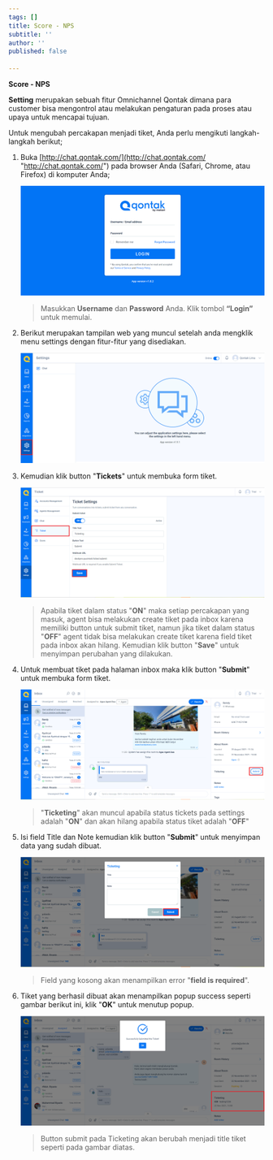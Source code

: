 ```yaml
---
tags: []
title: Score - NPS
subtitle: ''
author: ''
published: false

---
```

**Score - NPS**

**Setting** merupakan sebuah fitur Omnichannel Qontak dimana para customer bisa mengontrol atau melakukan pengaturan pada proses atau upaya untuk mencapai tujuan.

Untuk mengubah percakapan menjadi tiket, Anda perlu mengikuti langkah-langkah berikut;

1. Buka [http://chat.qontak.com/](http://chat.qontak.com/ "http://chat.qontak.com/") pada browser Anda (Safari, Chrome, atau Firefox) di komputer Anda;

   ![](/uploads/login-qontak-c.png)

   > Masukkan **Username** dan **Password** Anda. Klik tombol **“Login”** untuk memulai.
2. Berikut merupakan tampilan web yang muncul setelah anda mengklik menu settings dengan fitur-fitur yang disediakan.

   ![](/uploads/setting.PNG)
3. Kemudian klik button "**Tickets**" untuk membuka form tiket.

   ![](/uploads/tiketcrm.PNG)

   > Apabila tiket dalam status "**ON**" maka setiap percakapan yang masuk, agent bisa melakukan create tiket pada inbox karena memiliki button untuk submit tiket, namun jika tiket dalam status "**OFF**" agent tidak bisa melakukan create tiket karena field tiket pada inbox akan hilang. Kemudian klik button "**Save**" untuk menyimpan perubahan yang dilakukan.
4. Untuk membuat tiket pada halaman inbox maka klik  button "**Submit**" untuk membuka form tiket.

   ![](/uploads/tiketcrm1.PNG)

   > "**Ticketing**" akan muncul apabila status tickets pada settings adalah "**ON**" dan akan hilang apabila status tiket adalah "**OFF**"
5. Isi field Title dan Note kemudian klik button "**Submit**" untuk menyimpan data yang sudah dibuat.

   ![](/uploads/tiketcrm2.PNG)

   > Field yang kosong akan menampilkan error "**field is required**".
6. Tiket yang berhasil dibuat akan menampilkan popup success seperti gambar berikut ini, klik "**OK**" untuk menutup popup.

   ![](/uploads/tiketcrm3.PNG)

   > Button submit pada Ticketing akan berubah menjadi title tiket seperti pada gambar diatas.